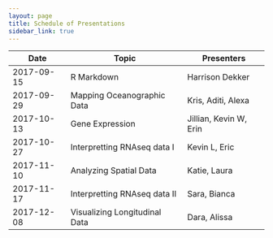 ```yaml
---
layout: page
title: Schedule of Presentations
sidebar_link: true
---
```


| Date | Topic | Presenters |
|------|-------|------------|
|2017-09-15| R Markdown | Harrison Dekker |
|2017-09-29| Mapping Oceanographic Data | Kris, Aditi, Alexa |
|2017-10-13| Gene Expression | Jillian, Kevin W, Erin|
|2017-10-27| Interpretting RNAseq data I | Kevin L, Eric|
|2017-11-10| Analyzing Spatial Data| Katie, Laura |
|2017-11-17| Interpretting RNAseq data II| Sara, Bianca|
|2017-12-08| Visualizing Longitudinal Data| Dara, Alissa |
